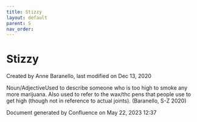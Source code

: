 ```yaml
---
title: Stizzy
layout: default
parent: S
nav_order:
---
```


# Stizzy

Created by  Anne Baranello, last modified on Dec 13, 2020

Noun/AdjectiveUsed to describe someone who is too high to smoke any more marijuana. Also used to refer to the wax/thc pens that people use to get high (though not in reference to actual joints). (Baranello, S-Z 2020)

Document generated by Confluence on May 22, 2023 12:37


